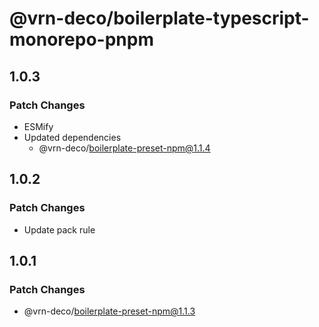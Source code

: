 # @vrn-deco/boilerplate-typescript-monorepo-pnpm

## 1.0.3

### Patch Changes

- ESMify
- Updated dependencies
  - @vrn-deco/boilerplate-preset-npm@1.1.4

## 1.0.2

### Patch Changes

- Update pack rule

## 1.0.1

### Patch Changes

- @vrn-deco/boilerplate-preset-npm@1.1.3
